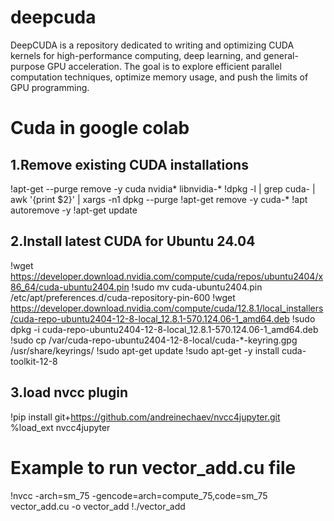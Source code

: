 # deepcuda
DeepCUDA is a repository dedicated to writing and optimizing CUDA kernels for high-performance computing, deep learning, and general-purpose GPU acceleration. The goal is to explore efficient parallel computation techniques, optimize memory usage, and push the limits of GPU programming.


# Cuda in google colab

## 1.Remove existing CUDA installations
!apt-get --purge remove -y cuda nvidia* libnvidia-*
!dpkg -l | grep cuda- | awk '{print $2}' | xargs -n1 dpkg --purge
!apt-get remove -y cuda-*
!apt autoremove -y
!apt-get update

## 2.Install latest CUDA for Ubuntu 24.04
!wget https://developer.download.nvidia.com/compute/cuda/repos/ubuntu2404/x86_64/cuda-ubuntu2404.pin
!sudo mv cuda-ubuntu2404.pin /etc/apt/preferences.d/cuda-repository-pin-600
!wget https://developer.download.nvidia.com/compute/cuda/12.8.1/local_installers/cuda-repo-ubuntu2404-12-8-local_12.8.1-570.124.06-1_amd64.deb
!sudo dpkg -i cuda-repo-ubuntu2404-12-8-local_12.8.1-570.124.06-1_amd64.deb
!sudo cp /var/cuda-repo-ubuntu2404-12-8-local/cuda-*-keyring.gpg /usr/share/keyrings/
!sudo apt-get update
!sudo apt-get -y install cuda-toolkit-12-8

## 3.load nvcc plugin
!pip install git+https://github.com/andreinechaev/nvcc4jupyter.git
%load_ext nvcc4jupyter



# Example to run vector_add.cu file
!nvcc -arch=sm_75 -gencode=arch=compute_75,code=sm_75 vector_add.cu -o vector_add
!./vector_add